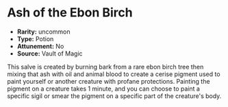 
# Ash of the Ebon Birch

* **Rarity:** uncommon
* **Type:** Potion
* **Attunement:** No
* **Source:** Vault of Magic


This salve is created by burning bark from a rare ebon birch tree then mixing that ash with oil and animal blood to create a cerise pigment used to paint yourself or another creature with profane protections. Painting the pigment on a creature takes 1 minute, and you can choose to paint a specific sigil or smear the pigment on a specific part of the creature's body.
